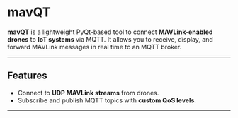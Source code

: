 # mavQT

**mavQT** is a lightweight PyQt-based tool to connect **MAVLink-enabled drones** to **IoT systems** via MQTT. It allows you to receive, display, and forward MAVLink messages in real time to an MQTT broker.

---

## Features

- Connect to **UDP MAVLink streams** from drones.
- Subscribe and publish MQTT topics with **custom QoS levels**.
---

